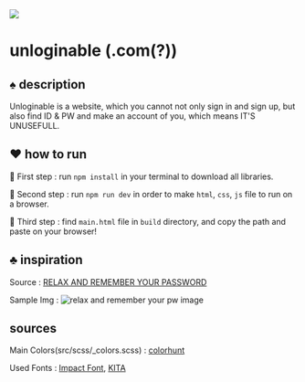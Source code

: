 <img src="https://img.shields.io/badge/version-1.0.0-purple" />

# unloginable (.com(?))

## ♠ description
Unloginable is a website, which you cannot not only sign in and sign up, but also find ID & PW and make an account of you, which means IT'S UNUSEFULL.

## ♥ how to run
🥇 First step : run `npm install` in your terminal to download all libraries.

🥈 Second step : run `npm run dev` in order to make `html`, `css`, `js` file to run on a browser.

🥉 Third step : find `main.html` file in `build` directory, and copy the path and paste on your browser!

## ♣ inspiration
Source : [RELAX AND REMEMBER YOUR PASSWORD](https://internetzkidz.de/en/2021/08/relax-and-remember-your-password/)

Sample Img : ![relax and remember your pw image](https://internetzkidz.de/wp-content/uploads/greenote-app-heroku_relax-and-remember-password-970x519.jpg)

## sources
Main Colors(src/scss/_colors.scss) : [colorhunt](https://colorhunt.co/)

Used Fonts : [Impact Font](https://www.dafontfree.io/impact-font/), [KITA](https://noonnu.cc/font_page/794)